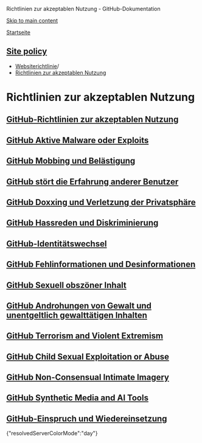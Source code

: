 Richtlinien zur akzeptablen Nutzung - GitHub-Dokumentation

[Skip to main content](#main-content)

[Startseite](/de)

[Site policy](/de/site-policy)
----------

* [Websiterichtlinie](/de/site-policy)/
* [Richtlinien zur akzeptablen Nutzung](/de/site-policy/acceptable-use-policies)

Richtlinien zur akzeptablen Nutzung
==========

[GitHub-Richtlinien zur akzeptablen Nutzung](/de/site-policy/acceptable-use-policies/github-acceptable-use-policies)
----------

[GitHub Aktive Malware oder Exploits](/de/site-policy/acceptable-use-policies/github-active-malware-or-exploits)
----------

[GitHub Mobbing und Belästigung](/de/site-policy/acceptable-use-policies/github-bullying-and-harassment)
----------

[GitHub stört die Erfahrung anderer Benutzer](/de/site-policy/acceptable-use-policies/github-disrupting-the-experience-of-other-users)
----------

[GitHub Doxxing und Verletzung der Privatsphäre](/de/site-policy/acceptable-use-policies/github-doxxing-and-invasion-of-privacy)
----------

[GitHub Hassreden und Diskriminierung](/de/site-policy/acceptable-use-policies/github-hate-speech-and-discrimination)
----------

[GitHub-Identitätswechsel](/de/site-policy/acceptable-use-policies/github-impersonation)
----------

[GitHub Fehlinformationen und Desinformationen](/de/site-policy/acceptable-use-policies/github-misinformation-and-disinformation)
----------

[GitHub Sexuell obszöner Inhalt](/de/site-policy/acceptable-use-policies/github-sexually-obscene-content)
----------

[GitHub Androhungen von Gewalt und unentgeltlich gewalttätigen Inhalten](/de/site-policy/acceptable-use-policies/github-threats-of-violence-and-gratuitously-violent-content)
----------

[GitHub Terrorism and Violent Extremism](/de/site-policy/acceptable-use-policies/github-terrorism-and-violent-extremism)
----------

[GitHub Child Sexual Exploitation or Abuse](/de/site-policy/acceptable-use-policies/github-child-sexual-exploitation-or-abuse)
----------

[GitHub Non-Consensual Intimate Imagery](/de/site-policy/acceptable-use-policies/github-non-consensual-intimate-imagery)
----------

[GitHub Synthetic Media and AI Tools](/de/site-policy/acceptable-use-policies/github-synthetic-media-and-ai-tools)
----------

[GitHub-Einspruch und Wiedereinsetzung](/de/site-policy/acceptable-use-policies/github-appeal-and-reinstatement)
----------

{"resolvedServerColorMode":"day"}
